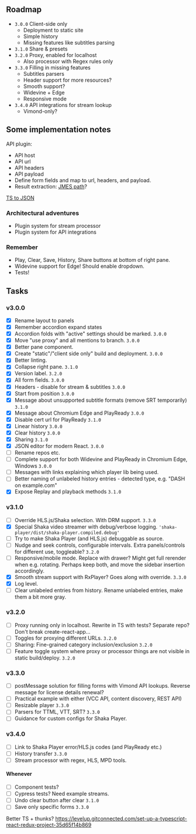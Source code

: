 
## Roadmap

* `3.0.0` Client-side only
  * Deployment to static site
  * Simple history
  * Missing features like subtitles parsing
* `3.1.0` Share & presets
* `3.2.0` Proxy, enabled for localhost
  * Also processor with Regex rules only
* `3.3.0` Filling in missing features
  * Subtitles parsers
  * Header support for more resources?
  * Smooth support?
  * Widevine + Edge
  * Responsive mode
* `3.4.0` API integrations for stream lookup
  * Vimond-only?

## Some implementation notes

API plugin:

* API host
* API url
* API headers
* API payload
* Define form fields and map to url, headers, and payload.
* Result extraction: [JMES path](http://jmespath.org/)?

[TS to JSON](https://github.com/YousefED/typescript-json-schema)

### Architectural adventures

* Plugin system for stream processor
* Plugin system for API integrations

### Remember

* Play, Clear, Save, History, Share buttons at bottom of right pane.
* Widevine support for Edge! Should enable dropdown.
* Tests!

## Tasks

### v3.0.0

* [x] Rename layout to panels
* [x] Remember accordion expand states
* [x] Accordion folds with "active" settings should be marked. `3.0.0`
* [x] Move "use proxy" and all mentions to branch. `3.0.0`
* [x] Better pane component.
* [x] Create "static"/"client side only" build and deployment. `3.0.0`
* [x] Better linting.
* [x] Collapse right pane.  `3.1.0`
* [x] Version label. `3.2.0`
* [x] All form fields. `3.0.0`
* [x] Headers - disable for stream & subtitles `3.0.0`
* [x] Start from position `3.0.0`
* [x] Message about unsupported subtitle formats (remove SRT temporarily) `3.1.0`
* [x] Message about Chromium Edge and PlayReady `3.0.0`
* [x] Disable cert url for PlayReady `3.1.0`
* [x] Linear history `3.0.0`
* [x] Clear history `3.0.0`
* [x] Sharing `3.1.0`
* [x] JSON editor for modern React. `3.0.0`
* [ ] Rename repos etc.
* [ ] Complete support for both Widevine and PlayReady in Chromium Edge, Windows `3.0.0`
* [ ] Messages with links explaining which player lib being used.
* [ ] Better naming of unlabeled history entries - detected type, e.g. "DASH on example.com"
* [x] Expose Replay and playback methods `3.1.0`

### v3.1.0

* [ ] Override HLS.js/Shaka selection. With DRM support. `3.3.0`
* [x] Special Shaka video streamer with debug/verbose logging. `'shaka-player/dist/shaka-player.compiled.debug'`
* [ ] Try to make Shaka Player (and HLS.js) debuggable as source.
* [ ] Nudge and seek controls, configurable intervals. Extra panels/controls for different use, toggleable? `3.2.0`
* [ ] Responsive/mobile mode. Replace with drawer? Might get full rerender when e.g. rotating. Perhaps keep both, and move the sidebar insertion accordingly.
* [x] Smooth stream support with RxPlayer? Goes along with override. `3.3.0`
* [x] Log level.
* [ ] Clear unlabeled entries from history. Rename unlabeled entries, make them a bit more gray.

### v3.2.0

* [ ] Proxy running only in localhost. Rewrite in TS with tests? Separate repo? Don't break create-react-app...
* [ ] Toggles for proxying different URLs. `3.2.0`
* [ ] Sharing: Fine-grained category inclusion/exclusion `3.2.0`
* [ ] Feature toggle system where proxy or processor things are not visible in static build/deploy. `3.2.0`

### v3.3.0

* [ ] postMessage solution for filling forms with Vimond API lookups. Reverse message for license details renewal?
* [ ] Practical example with either (VCC API, content discovery, REST API)
* [ ] Resizable player `3.3.0`
* [ ] Parsers for TTML, VTT, SRT? `3.3.0`
* [ ] Guidance for custom configs for Shaka Player.

### v3.4.0

* [ ] Link to Shaka Player error/HLS.js codes (and PlayReady etc.)
* [ ] History transfer `3.3.0`
* [ ] Stream processor with regex, HLS, MPD tools.

#### Whenever

* [ ] Component tests?
* [ ] Cypress tests? Need example streams.
* [ ] Undo clear button after clear `3.1.0`
* [ ] Save only specific forms `3.3.0`

Better TS + thunks?
https://levelup.gitconnected.com/set-up-a-typescript-react-redux-project-35d65f14b869







